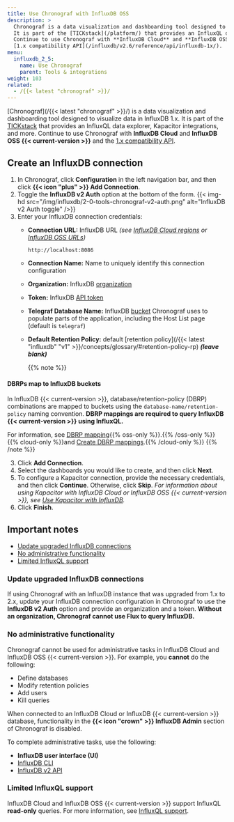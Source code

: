```yaml
---
title: Use Chronograf with InfluxDB OSS
description: >
  Chronograf is a data visualization and dashboarding tool designed to visualize data in InfluxDB 1.x.
  It is part of the [TICKstack](/platform/) that provides an InfluxQL data explorer, Kapacitor integrations, and more.
  Continue to use Chronograf with **InfluxDB Cloud** and **InfluxDB OSS 2.x** and the
  [1.x compatibility API](/influxdb/v2.6/reference/api/influxdb-1x/).
menu:
  influxdb_2_5:
    name: Use Chronograf
    parent: Tools & integrations
weight: 103
related:
  - /{{< latest "chronograf" >}}/
---
```


[Chronograf](/{{< latest "chronograf" >}}/) is a data visualization and dashboarding
tool designed to visualize data in InfluxDB 1.x. It is part of the [TICKstack](/platform/)
that provides an InfluxQL data explorer, Kapacitor integrations, and more.
Continue to use Chronograf with **InfluxDB Cloud** and **InfluxDB OSS {{< current-version >}}** and the
[1.x compatibility API](/influxdb/v2.6/reference/api/influxdb-1x/).


## Create an InfluxDB connection
1. In Chronograf, click **Configuration** in the left navigation bar,
   and then click **{{< icon "plus" >}} Add Connection**.
2. Toggle the **InfluxDB v2 Auth** option at the bottom of the form.
    {{< img-hd src="/img/influxdb/2-0-tools-chronograf-v2-auth.png" alt="InfluxDB v2 Auth toggle" />}}
3. Enter your InfluxDB connection credentials:
    - **Connection URL:** InfluxDB URL _(see [InfluxDB Cloud regions](/influxdb/cloud/reference/regions/)
      or [InfluxDB OSS URLs](/influxdb/%762.1/reference/urls/))_

      ```
      http://localhost:8086
      ```

    - **Connection Name:** Name to uniquely identify this connection configuration
    - **Organization:** InfluxDB [organization](/influxdb/v2.6/organizations/)
    - **Token:** InfluxDB [API token](/influxdb/v2.6/security/tokens/)
    - **Telegraf Database Name:** InfluxDB [bucket](/influxdb/v2.6/organizations/buckets/)
      Chronograf uses to populate parts of the application, including the Host List page (default is `telegraf`)
    - **Default Retention Policy:** default [retention policy](/{{< latest "influxdb" "v1" >}}/concepts/glossary/#retention-policy-rp)
      _**(leave blank)**_

        {{% note %}}
#### DBRPs map to InfluxDB buckets
In InfluxDB {{< current-version >}}, database/retention-policy (DBRP) combinations
are mapped to buckets using the `database-name/retention-policy` naming convention.
**DBRP mappings are required to query InfluxDB {{< current-version >}} using InfluxQL.**

For information, see [DBRP mapping](/influxdb/v2.6/reference/api/influxdb-1x/dbrp/){{% oss-only %}}.{{% /oss-only %}}
{{% cloud-only %}}and [Create DBRP mappings](/influxdb/v2.6/query-data/influxql/dbrp/#create-dbrp-mappings).{{% /cloud-only %}}
      {{% /note %}}

3. Click **Add Connection**.
4. Select the dashboards you would like to create, and then click **Next**.
5. To configure a Kapacitor connection, provide the necessary credentials,
   and then click **Continue**. Otherwise, click **Skip**.
   _For information about using Kapacitor with InfluxDB Cloud or InfluxDB OSS {{< current-version >}},
   see [Use Kapacitor with InfluxDB](/influxdb/v2.6/tools/kapacitor/)._
6. Click **Finish**.

## Important notes

- [Update upgraded InfluxDB connections](#Update-upgraded-InfluxDB-connections)
- [No administrative functionality](#No-administrative-functionality)
- [Limited InfluxQL support](#Limited-InfluxQL-support)

### Update upgraded InfluxDB connections
If using Chronograf with an InfluxDB instance that was upgraded from 1.x
to 2.x, update your InfluxDB connection configuration in Chronograf to use the
**InfluxDB v2 Auth** option and provide an organization and a token.
**Without an organization, Chronograf cannot use Flux to query InfluxDB.**

### No administrative functionality
Chronograf cannot be used for administrative tasks in InfluxDB Cloud and InfluxDB OSS {{< current-version >}}.
For example, you **cannot** do the following:

- Define databases
- Modify retention policies
- Add users
- Kill queries

When connected to an InfluxDB Cloud or InfluxDB {{< current-version >}} database, functionality in the
**{{< icon "crown" >}} InfluxDB Admin** section of Chronograf is disabled.

To complete administrative tasks, use the following:

- **InfluxDB user interface (UI)**
- [InfluxDB CLI](/influxdb/v2.6/reference/cli/influx/)
- [InfluxDB v2 API](/influxdb/v2.6/reference/api/)

### Limited InfluxQL support
InfluxDB Cloud and InfluxDB OSS {{< current-version >}} support InfluxQL **read-only** queries.
For more information, see [InfluxQL support](/influxdb/v2.6/query-data/influxql/#influxql-support).

